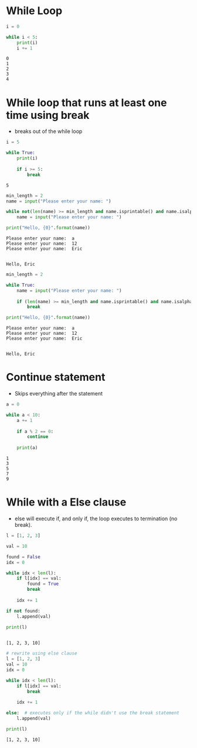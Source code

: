 # While Loop


```python
i = 0

while i < 5:
    print(i)
    i += 1

```

    0
    1
    2
    3
    4


# While loop that runs at least one time using break

- breaks out of the while loop


```python
i = 5

while True:
    print(i)
    
    if i >= 5:
        break
```

    5



```python
min_length = 2
name = input("Please enter your name: ")

while not(len(name) >= min_length and name.isprintable() and name.isalpha()):
    name = input("Please enter your name: ")

print("Hello, {0}".format(name))
```

    Please enter your name:  a
    Please enter your name:  12
    Please enter your name:  Eric


    Hello, Eric



```python
min_length = 2

while True:
    name = input("Please enter your name: ")
    
    if (len(name) >= min_length and name.isprintable() and name.isalpha()):
        break  

print("Hello, {0}".format(name))
```

    Please enter your name:  a
    Please enter your name:  12
    Please enter your name:  Eric


    Hello, Eric


# Continue statement

- Skips everything after the statement


```python
a = 0

while a < 10:
    a += 1
    
    if a % 2 == 0:
        continue
    
    print(a)
```

    1
    3
    5
    7
    9


# While with a Else clause

- else will execute if, and only if, the loop executes to termination (no break).


```python
l = [1, 2, 3]

val = 10

found = False
idx = 0

while idx < len(l):
    if l[idx] == val:
        found = True
        break
    
    idx += 1

if not found:
    l.append(val)

print(l)
    
```

    [1, 2, 3, 10]



```python
# rewrite using else clause
l = [1, 2, 3]
val = 10
idx = 0

while idx < len(l):
    if l[idx] == val:
        break
    
    idx += 1

else:  # executes only if the while didn't use the break statement
    l.append(val)

print(l)
```

    [1, 2, 3, 10]

